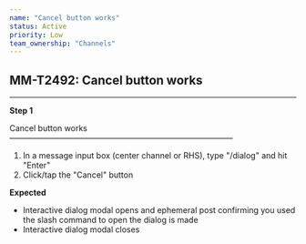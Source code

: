 ```yaml
---
name: "Cancel button works"
status: Active
priority: Low
team_ownership: "Channels"
---
```


## MM-T2492: Cancel button works

---

**Step 1**

Cancel button works\
————————————————————————————

1. In a message input box (center channel or RHS), type "/dialog" and hit "Enter"
2. Click/tap the "Cancel" button

**Expected**

- Interactive dialog modal opens and ephemeral post confirming you used the slash command to open the dialog is made
- Interactive dialog modal closes
